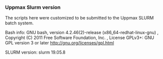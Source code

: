 ### Uppmax Slurm version

The scripts here were customized to be submitted to the Uppmax SLURM batch system.

Bash info: GNU bash, version 4.2.46(2)-release (x86_64-redhat-linux-gnu) , Copyright (C) 2011 Free Software Foundation, Inc. , License GPLv3+: GNU GPL version 3 or later <http://gnu.org/licenses/gpl.html>

SLURM version: slurm 19.05.8
